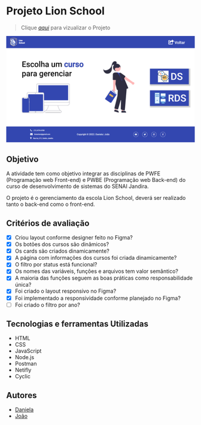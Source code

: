 # Projeto Lion School

> Clique _[aqui](https://main--guileless-cobbler-afec96.netlify.app)_ para vizualizar o Projeto

![](./imgs/Capturar.PNG)



## Objetivo
 A atividade tem como objetivo integrar as disciplinas de PWFE (Programação web Front-end) e PWBE (Programação web Back-end) do curso de desenvolvimento de sistemas do SENAI Jandira.

O projeto é o gerenciamento da escola Lion School, deverá ser realizado tanto o back-end como o front-end. 

## Critérios de avaliação

- [X] Criou layout conforme designer feito no Figma?
- [X]  Os botões dos cursos são dinâmicos?
- [X]  Os cards são criados dinamicamente?
- [X]  A página com informações dos cursos foi criada dinamicamente?
- [X]  O filtro por status está funcional?
- [X]  Os nomes das variáveis, funções e arquivos tem valor semântico?
- [X]  A maioria das funções seguem as boas práticas como responsabilidade única?
- [X]  Foi criado o layout responsivo no Figma?
- [X]  Foi implementado a responsividade conforme planejado no Figma?
- [ ]  Foi criado o filtro por ano?

## Tecnologias e ferramentas Utilizadas

* HTML 
* CSS
* JavaScript
* Node.js
* Postman
* Netifly
* Cyclic

## Autores
* [Daniela](https://github.com/D4kii)
* [João](https://github.com/Ratinho253) 


